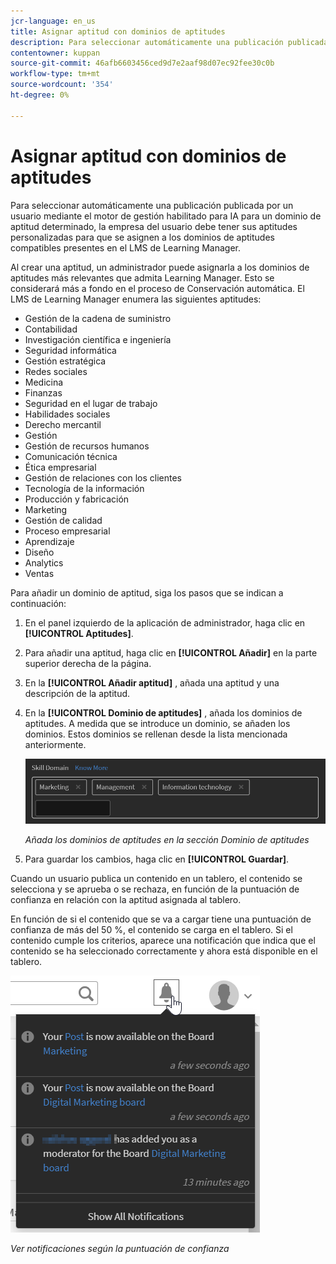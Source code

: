 ```yaml
---
jcr-language: en_us
title: Asignar aptitud con dominios de aptitudes
description: Para seleccionar automáticamente una publicación publicada por un usuario mediante el motor de gestión habilitado para IA para un dominio de aptitud determinado, la empresa del usuario debe tener sus aptitudes personalizadas para que se asignen a los dominios de aptitudes compatibles presentes en el LMS de Learning Manager.
contentowner: kuppan
source-git-commit: 46afb6603456ced9d7e2aaf98d07ec92fee30c0b
workflow-type: tm+mt
source-wordcount: '354'
ht-degree: 0%

---
```




# Asignar aptitud con dominios de aptitudes

Para seleccionar automáticamente una publicación publicada por un usuario mediante el motor de gestión habilitado para IA para un dominio de aptitud determinado, la empresa del usuario debe tener sus aptitudes personalizadas para que se asignen a los dominios de aptitudes compatibles presentes en el LMS de Learning Manager.

Al crear una aptitud, un administrador puede asignarla a los dominios de aptitudes más relevantes que admita Learning Manager. Esto se considerará más a fondo en el proceso de Conservación automática. El LMS de Learning Manager enumera las siguientes aptitudes:

* Gestión de la cadena de suministro
* Contabilidad
* Investigación científica e ingeniería
* Seguridad informática
* Gestión estratégica
* Redes sociales
* Medicina
* Finanzas
* Seguridad en el lugar de trabajo
* Habilidades sociales
* Derecho mercantil
* Gestión
* Gestión de recursos humanos
* Comunicación técnica
* Ética empresarial
* Gestión de relaciones con los clientes
* Tecnología de la información
* Producción y fabricación
* Marketing
* Gestión de calidad
* Proceso empresarial
* Aprendizaje
* Diseño
* Analytics
* Ventas

Para añadir un dominio de aptitud, siga los pasos que se indican a continuación:

1. En el panel izquierdo de la aplicación de administrador, haga clic en **[!UICONTROL Aptitudes]**.
1. Para añadir una aptitud, haga clic en **[!UICONTROL Añadir]** en la parte superior derecha de la página.
1. En la **[!UICONTROL Añadir aptitud]** , añada una aptitud y una descripción de la aptitud.
1. En la **[!UICONTROL Dominio de aptitudes]** , añada los dominios de aptitudes. A medida que se introduce un dominio, se añaden los dominios. Estos dominios se rellenan desde la lista mencionada anteriormente.

   ![](assets/skill-domain-mapping.png)

   *Añada los dominios de aptitudes en la sección Dominio de aptitudes*

1. Para guardar los cambios, haga clic en **[!UICONTROL Guardar]**.

Cuando un usuario publica un contenido en un tablero, el contenido se selecciona y se aprueba o se rechaza, en función de la puntuación de confianza en relación con la aptitud asignada al tablero.

<!--![](assets/content-uploaded.png)-->

En función de si el contenido que se va a cargar tiene una puntuación de confianza de más del 50 %, el contenido se carga en el tablero. Si el contenido cumple los criterios, aparece una notificación que indica que el contenido se ha seleccionado correctamente y ahora está disponible en el tablero.

![](assets/curation-notification.png)

*Ver notificaciones según la puntuación de confianza*

